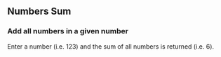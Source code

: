 ## Numbers Sum
### Add all numbers in a given number

Enter a number (i.e. 123) and the sum of all numbers is returned (i.e. 6).
